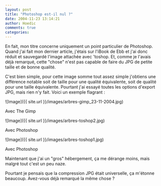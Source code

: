 ```yaml
---
layout: post
title: "Photoshop est-il nul ?"
date: 2004-11-23 13:14:21
author: Hoedic
comments: true
categories: 
---
```



En fait, mon titre concerne uniquement un point particulier de Photoshop. Quand j'ai fait mon dernier article, j'étais sur l'iBook de Ebb et j'ai donc réduit et sauvegardé l'image attachée avec 'toshop. Et, comme je l'avais déjà remarqué, cette "chose" n'est pas capable de faire du JPG de petite taille et de bonne qualité.

C'est bien simple, pour cette image somme tout assez simple j'obtiens une différence notable soit de taille pour une qualité équivalente, soit de qualité pour une taille équivalente. Pourtant j'ai essayé toutes les options d'export JPG, mais rien n'y fait. Voici un exemple flagrant :

![Image]({{ site.url }}/images/arbres-gimp_23-11-2004.jpg)
<div class="photoattrib">Avec The Gimp</div>


![Image]({{ site.url }}/images/arbres-toshop2.jpg)
<div class="photoattrib">Avec Photoshop</div>


![Image]({{ site.url }}/images/arbres-toshop1.jpg)
<div class="photoattrib">Avec Photoshop</div>



Maintenant que j'ai un "gros" hébergement, ça me dérange moins, mais malgré tout c'est un peu naze.

Pourtant je pensais que la compression JPG était universelle, ça m'étonne beaucoup. Avez-vous déjà remarqué la même chose ?